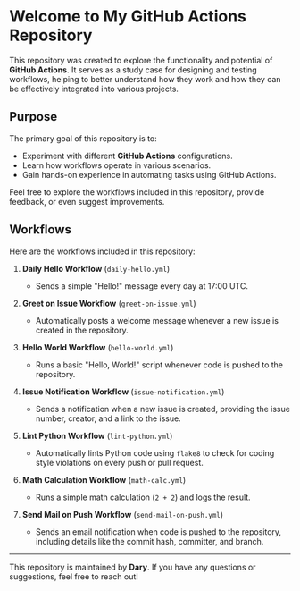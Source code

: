# Welcome to My GitHub Actions Repository

This repository was created to explore the functionality and potential of **GitHub Actions**. It serves as a study case for designing and testing workflows, helping to better understand how they work and how they can be effectively integrated into various projects.

## Purpose

The primary goal of this repository is to:
- Experiment with different **GitHub Actions** configurations.
- Learn how workflows operate in various scenarios.
- Gain hands-on experience in automating tasks using GitHub Actions.

Feel free to explore the workflows included in this repository, provide feedback, or even suggest improvements.

## Workflows

Here are the workflows included in this repository:

1. **Daily Hello Workflow** (`daily-hello.yml`)
   - Sends a simple "Hello!" message every day at 17:00 UTC.

2. **Greet on Issue Workflow** (`greet-on-issue.yml`)
   - Automatically posts a welcome message whenever a new issue is created in the repository.

3. **Hello World Workflow** (`hello-world.yml`)
   - Runs a basic "Hello, World!" script whenever code is pushed to the repository.

4. **Issue Notification Workflow** (`issue-notification.yml`)
   - Sends a notification when a new issue is created, providing the issue number, creator, and a link to the issue.

5. **Lint Python Workflow** (`lint-python.yml`)
   - Automatically lints Python code using `flake8` to check for coding style violations on every push or pull request.

6. **Math Calculation Workflow** (`math-calc.yml`)
   - Runs a simple math calculation (`2 + 2`) and logs the result.

7. **Send Mail on Push Workflow** (`send-mail-on-push.yml`)
   - Sends an email notification when code is pushed to the repository, including details like the commit hash, committer, and branch.

---

This repository is maintained by **Dary**. If you have any questions or suggestions, feel free to reach out!
